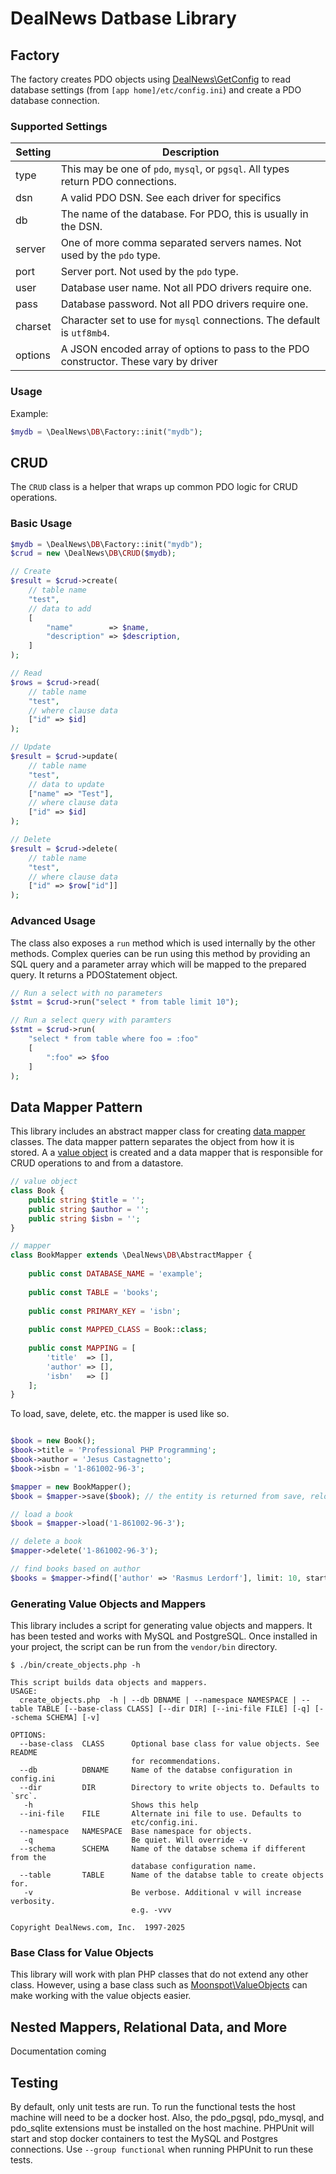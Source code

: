 # DealNews Datbase Library


## Factory

The factory creates PDO objects using [DealNews\GetConfig](https://github.com/dealnews/get-config) to
read database settings (from `[app home]/etc/config.ini`) and create a PDO database connection.

### Supported Settings

| Setting | Description                                                                          |
|---------|--------------------------------------------------------------------------------------|
| type    | This may be one of `pdo`, `mysql`, or `pgsql`. All types return PDO connections.     |
| dsn     | A valid PDO DSN. See each driver for specifics                                       |
| db      | The name of the database. For PDO, this is usually in the DSN.                       |
| server  | One of more comma separated servers names. Not used by the `pdo` type.               |
| port    | Server port. Not used by the `pdo` type.                                             |
| user    | Database user name. Not all PDO drivers require one.                                 |
| pass    | Database password. Not all PDO drivers require one.                                  |
| charset | Character set to use for `mysql` connections. The default is `utf8mb4`.              |
| options | A JSON encoded array of options to pass to the PDO constructor. These vary by driver |

### Usage

Example:

```php
$mydb = \DealNews\DB\Factory::init("mydb");
```

## CRUD

The `CRUD` class is a helper that wraps up common PDO logic for CRUD operations.

### Basic Usage

```php
$mydb = \DealNews\DB\Factory::init("mydb");
$crud = new \DealNews\DB\CRUD($mydb);

// Create
$result = $crud->create(
    // table name
    "test",
    // data to add
    [
        "name"        => $name,
        "description" => $description,
    ]
);

// Read
$rows = $crud->read(
    // table name
    "test",
    // where clause data
    ["id" => $id]
);

// Update
$result = $crud->update(
    // table name
    "test",
    // data to update
    ["name" => "Test"],
    // where clause data
    ["id" => $id]
);

// Delete
$result = $crud->delete(
    // table name
    "test",
    // where clause data
    ["id" => $row["id"]]
);
```

### Advanced Usage

The class also exposes a `run` method which is used internally by the other
methods. Complex queries can be run using this method by providing an SQL
query and a parameter array which will be mapped to the prepared query. It
returns a PDOStatement object.

```php
// Run a select with no parameters
$stmt = $crud->run("select * from table limit 10");

// Run a select query with paramters
$stmt = $crud->run(
    "select * from table where foo = :foo"
    [
        ":foo" => $foo
    ]
);
```

## Data Mapper Pattern

This library includes an abstract mapper class for creating [data mapper](https://en.wikipedia.org/wiki/Data_mapper_pattern) 
classes. The data mapper pattern separates the object from how it is stored. A a [value object](https://en.wikipedia.org/wiki/Value_object)
is created and a data mapper that is responsible for CRUD operations to and from a datastore.

```php
// value object
class Book {
    public string $title = '';
    public string $author = '';
    public string $isbn = '';
}
```
```php
// mapper
class BookMapper extends \DealNews\DB\AbstractMapper {
    
    public const DATABASE_NAME = 'example';
    
    public const TABLE = 'books';
    
    public const PRIMARY_KEY = 'isbn';
    
    public const MAPPED_CLASS = Book::class;
    
    public const MAPPING = [
        'title'  => [],
        'author' => [],
        'isbn'   => []    
    ];
}
```
To load, save, delete, etc. the mapper is used like so.
```php

$book = new Book();
$book->title = 'Professional PHP Programming';
$book->author = 'Jesus Castagnetto';
$book->isbn = '1-861002-96-3';

$mapper = new BookMapper();
$book = $mapper->save($book); // the entity is returned from save, reloaded from the database

// load a book
$book = $mapper->load('1-861002-96-3');

// delete a book
$mapper->delete('1-861002-96-3');

// find books based on author
$books = $mapper->find(['author' => 'Rasmus Lerdorf'], limit: 10, start: 0, order: 'title');
```
### Generating Value Objects and Mappers

This library includes a script for generating value objects and mappers. It has been tested and
works with MySQL and PostgreSQL. Once installed in your project, the script can be run from the
`vendor/bin` directory.

```shell
$ ./bin/create_objects.php -h

This script builds data objects and mappers.
USAGE:
  create_objects.php  -h | --db DBNAME | --namespace NAMESPACE | --table TABLE [--base-class CLASS] [--dir DIR] [--ini-file FILE] [-q] [--schema SCHEMA] [-v]

OPTIONS:
  --base-class  CLASS      Optional base class for value objects. See README
                           for recommendations.
  --db          DBNAME     Name of the databse configuration in config.ini
  --dir         DIR        Directory to write objects to. Defaults to `src`.
   -h                      Shows this help
  --ini-file    FILE       Alternate ini file to use. Defaults to
                           etc/config.ini.
  --namespace   NAMESPACE  Base namespace for objects.
   -q                      Be quiet. Will override -v
  --schema      SCHEMA     Name of the databse schema if different from the
                           database configuration name.
  --table       TABLE      Name of the databse table to create objects for.
   -v                      Be verbose. Additional v will increase verbosity.
                           e.g. -vvv

Copyright DealNews.com, Inc.  1997-2025

```

### Base Class for Value Objects

This library will work with plan PHP classes that do not extend any other class. However, using
a base class such as [Moonspot\ValueObjects](https://github.com/brianlmoon/value-objects) can
make working with the value objects easier.

## Nested Mappers, Relational Data, and More

Documentation coming

## Testing

By default, only unit tests are run. To run the functional tests the host
machine will need to be a docker host. Also, the pdo_pgsql, pdo_mysql, and
pdo_sqlite extensions must be installed on the host machine. PHPUnit will
start and stop docker containers to test the MySQL and Postgres connections.
Use `--group functional` when running PHPUnit to run these tests.
